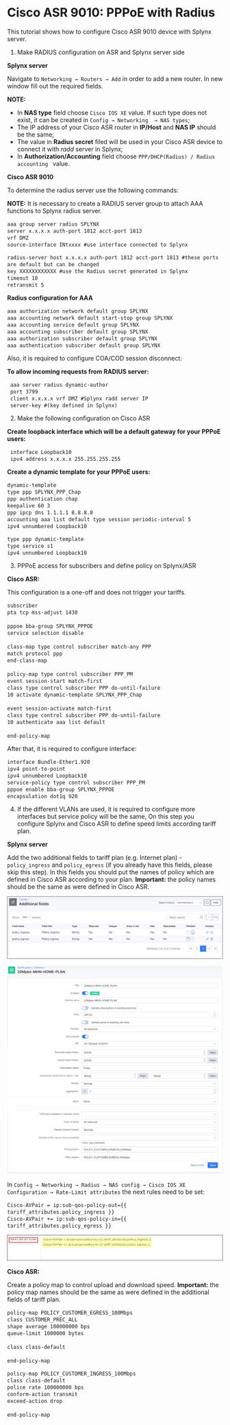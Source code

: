 Cisco ASR 9010: PPPoE with Radius
==========

This tutorial shows how to configure Cisco ASR 9010 device with Splynx server.

1. Make RADIUS configuration on ASR and Splynx server side

**Splynx server**

Navigate to `Networking → Routers → Add` in order to add a new router. In new window fill out the required fields.

**NOTE:**

- In **NAS type** field choose `Cisco IOS XE` value. If such type does not exist, it can be created in `Config → Networking  → NAS types`;
- The IP address of your Cisco ASR router in **IP/Host** and **NAS IP** should be the same;
- The value in **Radius secret** filed will be used in your Cisco ASR device to connect it with *radd* server in Splynx;
- In **Authorization/Accounting** field choose `PPP/DHCP(Radius) / Radius accounting ` value.


**Cisco ASR 9010**

To determine the radius server use the following commands:

**NOTE:** It is necessary to create a RADIUS server group to attach AAA functions to Splynx radius server.

```
aaa group server radius SPLYNX
server x.x.x.x auth-port 1812 acct-port 1813
vrf DMZ
source-interface INtxxxx #use interface connected to Splynx
```


```
radius-server host x.x.x.x auth-port 1812 acct-port 1813 #these ports are default but can be changed
key XXXXXXXXXXXX #use the Radius secret generated in Splynx
timeout 10
retransmit 5
```

**Radius configuration for AAA**

```
aaa authorization network default group SPLYNX
aaa accounting network default start-stop group SPLYNX
aaa accounting service default group SPLYNX
aaa accounting subscriber default group SPLYNX
aaa authorization subscriber default group SPLYNX
aaa authentication subscriber default group SPLYNX
```

Also, it is required to configure COA/COD session disconnect:

**To allow incoming requests from RADIUS server:**

```
 aaa server radius dynamic-author
 port 3799
 client x.x.x.x vrf DMZ #Splynx radd server IP
 server-key #(key defined in Splynx)
```

2. Make the following configuration on Cisco ASR

**Create loopback interface which will be a default gateway for your PPPoE users:**

```
 interface Loopback10
 ipv4 address x.x.x.x 255.255.255.255
```

**Create a dynamic template for your PPPoE users:**

```
dynamic-template
type ppp SPLYNX_PPP_Chap
ppp authentication chap
keepalive 60 3
ppp ipcp dns 1.1.1.1 8.8.8.8
accounting aaa list default type session periodic-interval 5
ipv4 unnumbered Loopback10
```

```
type ppp dynamic-template
type service s1
ipv4 unnumbered Loopback10
```

3. PPPoE access for subscribers and define policy on Splynx/ASR

**Cisco ASR:**

This configuration is a one-off and does not trigger your tariffs.

```
subscriber
pta tcp mss-adjust 1430

pppoe bba-group SPLYNX_PPPOE
service selection disable

class-map type control subscriber match-any PPP
match protocol ppp
end-class-map

policy-map type control subscriber PPP_PM
event session-start match-first
class type control subscriber PPP do-until-failure
10 activate dynamic-template SPLYNX_PPP_Chap

event session-activate match-first
class type control subscriber PPP do-until-failure
10 authenticate aaa list default

end-policy-map
```

After that, it is required to configure interface:

```
interface Bundle-Ether1.920
ipv4 point-to-point
ipv4 unnumbered Loopback10
service-policy type control subscriber PPP_PM
pppoe enable bba-group SPLYNX_PPPOE
encapsulation dot1q 920
```

4. If the different VLANs are used, it is required to configure more interfaces but service policy will be the same, On this step you configure Splynx and Cisco ASR to define speed limits according tariff plan.

**Splynx server**

Add the two additional fields to tariff plan (e.g. Internet plan) - `policy_ingress` and `policy_egress` (if you already have this fields, please skip this step).
In this fields you should put the names of policy which are defined in Cisco ASR according to your plan.
**Important:** the policy names should be the same as were defined in Cisco ASR.

![](1.png)

![](2.png)
![](2_1.png)
![](2_2.png)

In `Config → Networking → Radius → NAS config → Cisco IOS XE Configuration → Rate-Limit attributes` the next rules need to be set:

```
Cisco-AVPair = ip:sub-qos-policy-out={{ tariff_attributes.policy_ingress }}
Cisco-AVPair += ip:sub-qos-policy-in={{ tariff_attributes.policy_egress }}
```

![](3.png)

**Cisco ASR:**

Create a policy map to control upload and download speed.
**Important:** the policy map names should be the same as were defined in the additional fields of tariff plan.

```
policy-map POLICY_CUSTOMER_EGRESS_100Mbps
class CUSTOMER_PREC_ALL
shape average 100000000 bps
queue-limit 1000000 bytes

class class-default

end-policy-map
```


```
policy-map POLICY_CUSTOMER_INGRESS_100Mbps
class class-default
police rate 100000000 bps
conform-action transmit
exceed-action drop

end-policy-map
```
